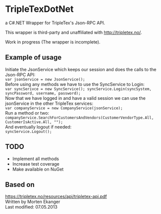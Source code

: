 # TripleTexDotNet #

a C#.NET Wrapper for TripleTex's Json-RPC API.

This wrapper is third-party and unaffiliated with http://tripletex.no/.

Work in progress (The wrapper is incomplete). 

## Example of usage ##

Initiate the JsonService which keeps our session and does the calls to the Json-RPC API:  
```var jsonService = new JsonService();```  
Before using any methods we have to use the SyncService to Login:  
```var syncSerivce = new SyncService(); syncService.Login(syncSystem, syncPassword, username, password);```  
Now that we have logged in and have a valid session we can use the jsonService in the other TripleTex services:  
```var companyService = new CompanyService(jsonService);```  
Run a method or two:  
```companyService.SearchForCustomersAndVendors(CustomerVendorType.All, CustomerIsActive.All, "");```  
And eventually logout if needed:  
```syncService.Logout();```

## TODO ##

- Implement all methods
- Increase test coverage
- Make available on NuGet

## Based on ##
https://tripletex.no/resources/api/tripletex-api.pdf  
Written by Morten Ekanger  
Last modified: 07.05.2013